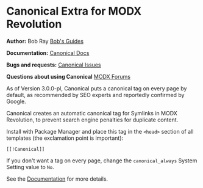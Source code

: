 Canonical Extra for MODX Revolution
=======================================

**Author:** Bob Ray [Bob's Guides](https://bobsguides.com)

**Documentation:** [Canonical Docs](https://bobsguides.com/canonical-tutorial.html)

**Bugs and requests:** [Canonical Issues](https://github.com/BobRay/Canonical/issues)

**Questions about using Canonical** [MODX Forums](https://community.modx.com)

As of Version 3.0.0-pl, Canonical puts a canonical tag on every page by default, as recommended by SEO experts and reportedly confirmed by Google.

Canonical creates an automatic canonical tag for Symlinks in MODX Revolution, to prevent search engine penalties for duplicate content.

Install with Package Manager and place this tag in the `<head>` section of all templates (the exclamation point is important):

    [[!Canonical]]

If you don't want a tag on every page, change the `canonical_always` System Setting value to `No`.

See the [Documentation](https://bobsguides.com/canonical-tutorial.html) for more details.
